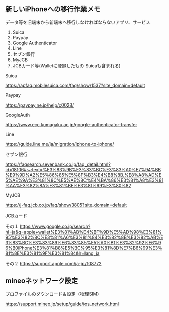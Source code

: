 ## 新しいiPhoneへの移行作業メモ
データ等を旧端末から新端末へ移行しなければならないアプリ、サービス
1. Suica
2. Paypay
3. Google Authenticator
4. Line
5. セブン銀行
6. MyJCB
7. JCBカード等(Walletに登録したもの Suicaも含まれる)

Suica

https://apfaq.mobilesuica.com/faq/show/1537?site_domain=default

Paypay

https://paypay.ne.jp/help/c0028/

GoogleAuth

https://www.ecc.kumagaku.ac.jp/google-authenticator-transfer

Line

https://guide.line.me/ja/migration/iphone-to-iphone/

セブン銀行

https://faqsearch.sevenbank.co.jp/faq_detail.html?id=18106#:~:text=%E3%83%9B%E3%83%BC%E3%83%A0%E7%94%BB%E9%9D%A2%E5%86%85%E5%8F%B3%E4%B8%8B,%E8%A8%AD%E5%AE%9A%E3%81%8C%E5%AE%8C%E4%BA%86%E3%81%A8%E3%81%AA%E3%82%8A%E3%81%BE%E3%81%99%E3%80%82

MyJCB

https://j-faq.jcb.co.jp/faq/show/3805?site_domain=default

JCBカード

その１
https://www.google.co.jp/search?hl=ja&q=apple+wallet%E3%81%AB%E4%BF%9D%E5%AD%98%E3%81%95%E3%82%8C%E3%81%A6%E3%81%84%E3%82%8B%E3%82%AB%E3%83%BC%E3%83%89%E6%83%85%E5%A0%B1%E3%82%92%E6%96%B0iPhone%E3%81%B8%E5%BC%95%E3%81%8D%E7%B6%99%E3%81%8E%E3%81%9F%E3%81%84&lr=lang_ja

その２
https://support.apple.com/ja-jp/108772

## mineoネットワーク設定

プロファイルのダウンロード＆設定（物理SIM）

https://support.mineo.jp/setup/guide/ios_network.html